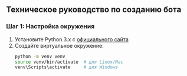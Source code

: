 
## Техническое руководство по созданию бота

### Шаг 1: Настройка окружения

1. Установите Python 3.x с [официального сайта](https://www.python.org/downloads/)
2. Создайте виртуальное окружение:
   ```bash
   python -m venv venv
   source venv/bin/activate  # для Linux/Mac
   venv\Scripts\activate     # для Windows
